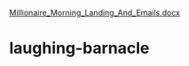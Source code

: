 [Millionaire_Morning_Landing_And_Emails.docx](https://github.com/user-attachments/files/21363187/Millionaire_Morning_Landing_And_Emails.docx)
# laughing-barnacle
